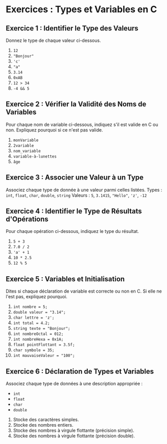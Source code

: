 # Exercices : Types et Variables en C
## Exercice 1 : Identifier le Type des Valeurs
Donnez le type de chaque valeur ci-dessous.
1. `12`
2. `"Bonjour"`
3. `'c'`
4. `"a"`
5. `3.14`
6. `0xAB`
7. `12 > 34`
8. `-4 && 5`
   
## Exercice 2 : Vérifier la Validité des Noms de Variables
Pour chaque nom de variable ci-dessous, indiquez s'il est valide en C ou non. Expliquez pourquoi si ce n'est pas valide.
1. `monVariable`
2. `2variable`
3. `nom_variable`
4. `variable-à-lunettes`
5. `âge`

## Exercice 3 : Associer une Valeur à un Type
Associez chaque type de donnée à une valeur parmi celles listées.
Types : `int`, `float`, `char`, `double`, `string`
Valeurs : `5`, `3.1415`, `"Hello"`, `'z'`, `-12`

## Exercice 4 : Identifier le Type de Résultats d'Opérations
Pour chaque opération ci-dessous, indiquez le type du résultat.
1. `5 + 3`
2. `7.0 / 2`
3. `'a' + 1`
4. `10 * 2.5`
5. `12 % 5`

## Exercice 5 : Variables et Initialisation
Dites si chaque déclaration de variable est correcte ou non en C. Si elle ne l'est pas, expliquez pourquoi.
1. `int nombre = 5;`
2. `double valeur = "3.14";`
3. `char lettre = 'z';`
4. `int total = 4.2;`
5. `string texte = "Bonjour";`
6. `int nombreOctal = 012;`
7. `int nombreHexa = 0x1A;`
8. `float pointFlottant = 3.5f;`
9. `char symbole = 35;`
10. `int mauvaiseValeur = "100";`

## Exercice 6 : Déclaration de Types et Variables
Associez chaque type de données à une description appropriée :
- `int`
- `float`
- `char`
- `double`
1. Stocke des caractères simples.
2. Stocke des nombres entiers.
3. Stocke des nombres à virgule flottante (précision simple).
4. Stocke des nombres à virgule flottante (précision double).
